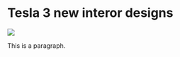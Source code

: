 <!DOCTYPE html>
<html>
<title>Latest updates</title>
<body>

<h1>Tesla 3 new interor designs</h1>
<img src="https://www.google.ie/url?sa=i&rct=j&q=&esrc=s&source=images&cd=&ved=0ahUKEwiu9YnVvO3WAhXkKMAKHf--DQoQjRwIBw&url=https%3A%2F%2Fjalopnik.com%2Finside-the-tesla-model-3-prototypes-super-minimalist-in-1768462521&psig=AOvVaw3pfmCUoNLnR_1U7McI_Mz7&ust=1507979638947063">

<p>This is a paragraph.</p>



</body>
</html>
